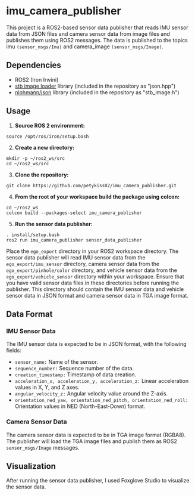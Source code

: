 
# imu_camera_publisher
This project is a ROS2-based sensor data publisher that reads IMU sensor data from JSON files and camera sensor data from image files and publishes them using ROS2 messages. The data is published to the topics imu `(sensor_msgs/Imu)` and camera_image `(sensor_msgs/Image)`.
## Dependencies

- ROS2 (Iron Irwini)
- [stb image loader](https://github.com/nothings/stb/tree/master) library (included in the repository as "json.hpp")
- [nlohmann/json](https://github.com/nlohmann/json) library (included in the repository as "stb_image.h")

## Usage

 1. **Source ROS 2 environment:**
```shell
source /opt/ros/iron/setup.bash
```

2.  **Create a new directory:**  
```shell
mkdir -p ~/ros2_ws/src
cd ~/ros2_ws/src
```

3. **Clone the repository:**  
```shell
git clone https://github.com/petykiss02/imu_camera_publisher.git
```

4.  **From the root of your workspace  build the package using colcon:**  
```shell
cd ~/ros2_ws
colcon build --packages-select imu_camera_publisher
```

5. **Run the sensor data publisher:**
```shell
. install/setup.bash
ros2 run imu_camera_publisher sensor_data_publisher
```
  
Place the `ego_export` directory in your ROS2 workspace directory. The sensor data publisher will read IMU sensor data from the `ego_export/imu_sensor` directory, camera sensor data from the `ego_export/pinhole/color` directory, and vehicle sensor data from the `ego_export/vehicle_sensor` directory within your workspace. Ensure that you have valid sensor data files in these directories before running the publisher. This directory should contain the IMU sensor data and vehicle sensor data in JSON format and camera sensor data in TGA image format.

## Data Format
### IMU Sensor Data
The IMU sensor data is expected to be in JSON format, with the following fields:  
- `sensor_name:` Name of the sensor.
- `sequence_number:` Sequence number of the data.
- `creation_timestamp:` Timestamp of data creation.
- `acceleration_x, acceleration_y, acceleration_z:` Linear acceleration values in X, Y, and Z axes.
- `angular_velocity_z:` Angular velocity value around the Z-axis.
- `orientation_ned_yaw, orientation_ned_pitch, orientation_ned_roll:` Orientation values in NED (North-East-Down) format.

### Camera Sensor Data
The camera sensor data is expected to be in TGA image format (RGBA8). The publisher will load the TGA image files and publish them as ROS2 `sensor_msgs/Image` messages.

## Visualization
After running the sensor data publisher, I used Foxglove Studio to visualize the sensor data.
